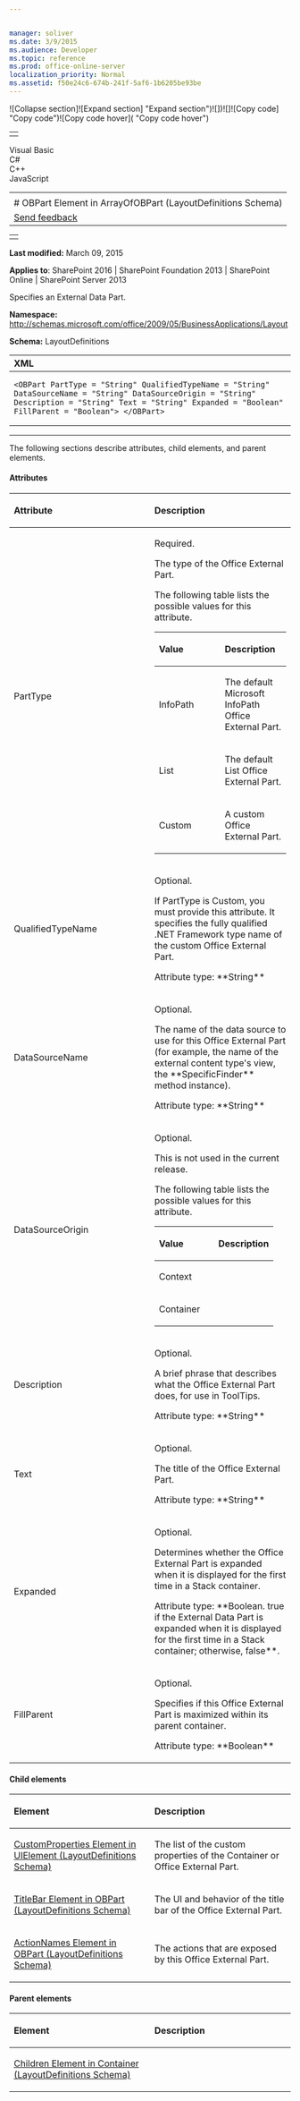 ```yaml
---


manager: soliver
ms.date: 3/9/2015
ms.audience: Developer
ms.topic: reference
ms.prod: office-online-server
localization_priority: Normal
ms.assetid: f50e24c6-674b-241f-5af6-1b6205be93be
---
```


![Collapse
section]![Expand
section] "Expand section")![]()![])![]![]()![Copy
code] "Copy code")![Copy code
hover]( "Copy code hover")
<table>
<tbody>
<tr class="odd">
<td align="left"></td>
</tr>
</tbody>
</table>

Visual Basic  
C\#  
C++  
JavaScript  

<table>
<tbody>
<tr class="odd">
<td align="left"><span id="runningHeaderText"></span></td>
</tr>
<tr class="even">
<td align="left"># OBPart Element in ArrayOfOBPart (LayoutDefinitions Schema)</td>
</tr>
<tr class="odd">
<td align="left"><span id="headfeedbackarea" class="feedbackhead"><a href="javascript:SubmitFeedback(&#39;docthis@Microsoft.com&#39;,&#39;&#39;,&#39;&#39;,&#39;&#39;,&#39;1.0.18082.1225&#39;,&#39;%0\dThank%20you%20for%20your%20feedback.%20The%20developer%20writing%20teams%20use%20your%20feedback%20to%20improve%20documentation.%20While%20we%20are%20reviewing%20your%20feedback,%20we%20may%20send%20you%20e-mail%20to%20ask%20for%20clarification%20or%20feedback%20on%20a%20solution.%20We%20do%20not%20use%20your%20e-mail%20address%20for%20any%20other%20purpose%20and%20we%20delete%20it%20after%20we%20finish%20our%20review.%0\AFor%20further%20information%20about%20the%20privacy%20policies%20of%20Microsoft,%20please%20see%20http://privacy.microsoft.com/en-us/default.aspx.%0\A%0\d&#39;,&#39;Customer%20feedback&#39;);">Send feedback</a></span></td>
</tr>
</tbody>
</table>

<table>
<colgroup>
<col width="100%" />
</colgroup>
<tbody>
<tr class="odd">
<td align="left"></td>
</tr>
</tbody>
</table>

**Last modified:** March 09, 2015

**Applies to**: SharePoint 2016 | SharePoint Foundation 2013 |
SharePoint Online | SharePoint Server 2013

Specifies an External Data Part.

**Namespace:**
http://schemas.microsoft.com/office/2009/05/BusinessApplications/Layout

**Schema:** LayoutDefinitions

<span codelanguage="xmlLang"></span>
<table>
<colgroup>
<col width="100%" />
</colgroup>
<thead>
<tr class="header">
<th align="left">XML</th>
</tr>
</thead>
<tbody>
<tr class="odd">
<td align="left"><pre><code>&lt;OBPart PartType = &quot;String&quot; QualifiedTypeName = &quot;String&quot; DataSourceName = &quot;String&quot; DataSourceOrigin = &quot;String&quot; Description = &quot;String&quot; Text = &quot;String&quot; Expanded = &quot;Boolean&quot; FillParent = &quot;Boolean&quot;&gt; &lt;/OBPart&gt;</code></pre></td>
</tr>
</tbody>
</table>


--------------------------------------------------------------------------------------------------------------------------------------------------------------------------------------------------------------------------------------

The following sections describe attributes, child elements, and parent
elements.

#### Attributes

<table>
<colgroup>
<col width="50%" />
<col width="50%" />
</colgroup>
<thead>
<tr class="header">
<th align="left"><p>Attribute</p></th>
<th align="left"><p>Description</p></th>
</tr>
</thead>
<tbody>
<tr class="odd">
<td align="left"><p>PartType</p></td>
<td align="left"><p>Required.</p>
<p>The type of the Office External Part.</p>
<p>The following table lists the possible values for this attribute.</p>
<div class="tableSection">
<table>
<colgroup>
<col width="50%" />
<col width="50%" />
</colgroup>
<thead>
<tr class="header">
<th align="left"><p>Value</p></th>
<th align="left"><p>Description</p></th>
</tr>
</thead>
<tbody>
<tr class="odd">
<td align="left"><p>InfoPath</p></td>
<td align="left"><p>The default Microsoft InfoPath Office External Part.</p></td>
</tr>
<tr class="even">
<td align="left"><p>List</p></td>
<td align="left"><p>The default List Office External Part.</p></td>
</tr>
<tr class="odd">
<td align="left"><p>Custom</p></td>
<td align="left"><p>A custom Office External Part.</p></td>
</tr>
</tbody>
</table>
</div></td>
</tr>
<tr class="even">
<td align="left"><p>QualifiedTypeName</p></td>
<td align="left"><p>Optional.</p>
<p>If PartType is Custom, you must provide this attribute. It specifies the fully qualified .NET Framework type name of the custom Office External Part.</p>
<p>Attribute type: **String**</p></td>
</tr>
<tr class="odd">
<td align="left"><p>DataSourceName</p></td>
<td align="left"><p>Optional.</p>
<p>The name of the data source to use for this Office External Part (for example, the name of the external content type's view, the **SpecificFinder** method instance).</p>
<p>Attribute type: **String**</p></td>
</tr>
<tr class="even">
<td align="left"><p>DataSourceOrigin</p></td>
<td align="left"><p>Optional.</p>
<p>This is not used in the current release.</p>
<p>The following table lists the possible values for this attribute.</p>
<div class="tableSection">
<table>
<colgroup>
<col width="50%" />
<col width="50%" />
</colgroup>
<thead>
<tr class="header">
<th align="left"><p>Value</p></th>
<th align="left"><p>Description</p></th>
</tr>
</thead>
<tbody>
<tr class="odd">
<td align="left"><p>Context</p></td>
<td align="left"></td>
</tr>
<tr class="even">
<td align="left"><p>Container</p></td>
<td align="left"></td>
</tr>
</tbody>
</table>
</div></td>
</tr>
<tr class="odd">
<td align="left"><p>Description</p></td>
<td align="left"><p>Optional.</p>
<p>A brief phrase that describes what the Office External Part does, for use in ToolTips.</p>
<p>Attribute type: **String**</p></td>
</tr>
<tr class="even">
<td align="left"><p>Text</p></td>
<td align="left"><p>Optional.</p>
<p>The title of the Office External Part.</p>
<p>Attribute type: **String**</p></td>
</tr>
<tr class="odd">
<td align="left"><p>Expanded</p></td>
<td align="left"><p>Optional.</p>
<p>Determines whether the Office External Part is expanded when it is displayed for the first time in a Stack container.</p>
<p>Attribute type: **Boolean</span>. <span class="keyword">true</span> if the External Data Part is expanded when it is displayed for the first time in a Stack container; otherwise, <span class="keyword">false**.</p></td>
</tr>
<tr class="even">
<td align="left"><p>FillParent</p></td>
<td align="left"><p>Optional.</p>
<p>Specifies if this Office External Part is maximized within its parent container.</p>
<p>Attribute type: **Boolean**</p></td>
</tr>
</tbody>
</table>

#### Child elements

<table>
<colgroup>
<col width="50%" />
<col width="50%" />
</colgroup>
<thead>
<tr class="header">
<th align="left"><p>Element</p></th>
<th align="left"><p>Description</p></th>
</tr>
</thead>
<tbody>
<tr class="odd">
<td align="left"><p><span sdata="link"><a href="customproperties-element-in-uielement-layoutdefinitions-schema.htm">CustomProperties Element in UIElement (LayoutDefinitions Schema)</a></span></p></td>
<td align="left"><p>The list of the custom properties of the Container or Office External Part.</p></td>
</tr>
<tr class="even">
<td align="left"><p><span sdata="link"><a href="titlebar-element-in-obpart-layoutdefinitions-schema.htm">TitleBar Element in OBPart (LayoutDefinitions Schema)</a></span></p></td>
<td align="left"><p>The UI and behavior of the title bar of the Office External Part.</p></td>
</tr>
<tr class="odd">
<td align="left"><p><span sdata="link"><a href="actionnames-element-in-obpart-layoutdefinitions-schema.htm">ActionNames Element in OBPart (LayoutDefinitions Schema)</a></span></p></td>
<td align="left"><p>The actions that are exposed by this Office External Part.</p></td>
</tr>
</tbody>
</table>

#### Parent elements

<table>
<colgroup>
<col width="50%" />
<col width="50%" />
</colgroup>
<thead>
<tr class="header">
<th align="left"><p>Element</p></th>
<th align="left"><p>Description</p></th>
</tr>
</thead>
<tbody>
<tr class="odd">
<td align="left"><p><span sdata="link"><a href="children-element-in-container-layoutdefinitions-schema.htm">Children Element in Container (LayoutDefinitions Schema)</a></span></p></td>
<td align="left"></td>
</tr>
</tbody>
</table>








